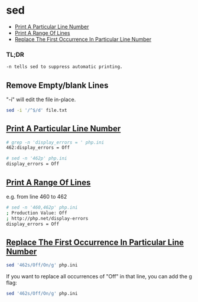 # sed   

- [Print A Particular Line Number](#print-a-particular-line-number)
- [Print A Range Of Lines](#print-a-range-of-lines)
- [Replace The First Occurrence In Particular Line Number](#replace-the-first-occurrence-in-particular-line-number)

### TL;DR
```sh
-n tells sed to suppress automatic printing.
```

## Remove Empty/blank Lines
"-i" will edit the file in-place.
```sh
sed -i '/^$/d' file.txt
```

## [Print A Particular Line Number](#print-a-particular-line-number-1)
```sh
# grep -n 'display_errors = ' php.ini
462:display_errors = Off

# sed -n '462p' php.ini
display_errors = Off
```

## [Print A Range Of Lines](#print-a-range-of-lines-1)
e.g. from line 460 to 462
```sh
# sed -n '460,462p' php.ini
; Production Value: Off
; http://php.net/display-errors
display_errors = Off
```


## [Replace The First Occurrence In Particular Line Number](#replace-the-first-occurrence-in-particular-line-number-1)
```sh
sed '462s/Off/On/g' php.ini
```

If you want to replace all occurrences of "Off" in that line, you can add the g flag:
```sh
sed '462s/Off/On/g' php.ini
```

## 
```sh

```

## 
```sh

```


## 
```sh

```